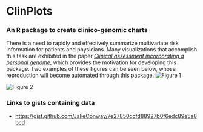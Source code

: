 # ClinPlots
### An R package to create clinico-genomic charts

There is a need to rapidly and effectively summarize multivariate risk information for patients and physicians. Many visualizations that accomplish this task are exhibited in the paper [*Clinical assessment incorporating a personal genome*](http://www.thelancet.com/journals/lancet/article/PIIS0140-6736(10)60452-7/fulltext), which provides the motivation for developing this package. Two examples of these figures can be seen below, whose reproduction will become automated through this package.
![Figure 1](https://cloud.githubusercontent.com/assets/12614369/21381716/f9d34356-c72a-11e6-94e1-89862f56ad27.png)

![Figure 2](https://cloud.githubusercontent.com/assets/12614369/21381729/0a219992-c72b-11e6-8c65-8d51112e35eb.png)

### Links to gists containing data
- https://gist.github.com/JakeConway/7e27850ccfd88927b0f6edc89e5a8bcd
